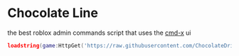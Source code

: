 # Chocolate Line

the best roblox admin commands script that uses the [cmd-x](https://github.com/CMD-X/CMD-X) ui

```lua
loadstring(game:HttpGet('https://raw.githubusercontent.com/ChocolateDrink/ChocolateLine/refs/heads/main/main.luau'))()
```